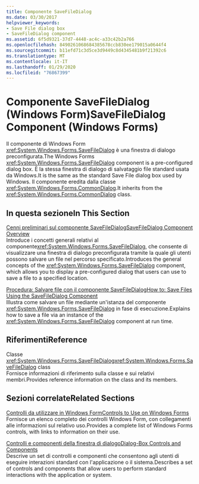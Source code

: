 ```yaml
---
title: Componente SaveFileDialog
ms.date: 03/30/2017
helpviewer_keywords:
- Save File dialog box
- SaveFileDialog component
ms.assetid: 6f5d9321-37d7-4448-ac4c-a33c42b2a766
ms.openlocfilehash: 8490261068684385678ccb830ee179015a0644f4
ms.sourcegitcommit: b11efd71c3d5ce3d9449c8d4345481b9f21392c6
ms.translationtype: MT
ms.contentlocale: it-IT
ms.lasthandoff: 01/29/2020
ms.locfileid: "76867399"
---
```

# <a name="savefiledialog-component-windows-forms"></a><span data-ttu-id="78834-102">Componente SaveFileDialog (Windows Form)</span><span class="sxs-lookup"><span data-stu-id="78834-102">SaveFileDialog Component (Windows Forms)</span></span>
<span data-ttu-id="78834-103">Il componente di Windows Form <xref:System.Windows.Forms.SaveFileDialog> è una finestra di dialogo preconfigurata.</span><span class="sxs-lookup"><span data-stu-id="78834-103">The Windows Forms <xref:System.Windows.Forms.SaveFileDialog> component is a pre-configured dialog box.</span></span> <span data-ttu-id="78834-104">È la stessa finestra di dialogo di salvataggio file standard usata da Windows.</span><span class="sxs-lookup"><span data-stu-id="78834-104">It is the same as the standard Save File dialog box used by Windows.</span></span> <span data-ttu-id="78834-105">Il componente eredita dalla classe <xref:System.Windows.Forms.CommonDialog>.</span><span class="sxs-lookup"><span data-stu-id="78834-105">It inherits from the <xref:System.Windows.Forms.CommonDialog> class.</span></span>  
  
## <a name="in-this-section"></a><span data-ttu-id="78834-106">In questa sezione</span><span class="sxs-lookup"><span data-stu-id="78834-106">In This Section</span></span>  
 [<span data-ttu-id="78834-107">Cenni preliminari sul componente SaveFileDialog</span><span class="sxs-lookup"><span data-stu-id="78834-107">SaveFileDialog Component Overview</span></span>](savefiledialog-component-overview-windows-forms.md)  
 <span data-ttu-id="78834-108">Introduce i concetti generali relativi al componente<xref:System.Windows.Forms.SaveFileDialog>, che consente di visualizzare una finestra di dialogo preconfigurata tramite la quale gli utenti possono salvare un file nel percorso specificato.</span><span class="sxs-lookup"><span data-stu-id="78834-108">Introduces the general concepts of the <xref:System.Windows.Forms.SaveFileDialog> component, which allows you to display a pre-configured dialog that users can use to save a file to a specified location.</span></span>  
  
 [<span data-ttu-id="78834-109">Procedura: Salvare file con il componente SaveFileDialog</span><span class="sxs-lookup"><span data-stu-id="78834-109">How to: Save Files Using the SaveFileDialog Component</span></span>](how-to-save-files-using-the-savefiledialog-component.md)  
 <span data-ttu-id="78834-110">Illustra come salvare un file mediante un'istanza del componente <xref:System.Windows.Forms.SaveFileDialog> in fase di esecuzione.</span><span class="sxs-lookup"><span data-stu-id="78834-110">Explains how to save a file via an instance of the <xref:System.Windows.Forms.SaveFileDialog> component at run time.</span></span>  
  
## <a name="reference"></a><span data-ttu-id="78834-111">Riferimenti</span><span class="sxs-lookup"><span data-stu-id="78834-111">Reference</span></span>  
 <span data-ttu-id="78834-112">Classe <xref:System.Windows.Forms.SaveFileDialog></span><span class="sxs-lookup"><span data-stu-id="78834-112"><xref:System.Windows.Forms.SaveFileDialog> class</span></span>  
 <span data-ttu-id="78834-113">Fornisce informazioni di riferimento sulla classe e sui relativi membri.</span><span class="sxs-lookup"><span data-stu-id="78834-113">Provides reference information on the class and its members.</span></span>  
  
## <a name="related-sections"></a><span data-ttu-id="78834-114">Sezioni correlate</span><span class="sxs-lookup"><span data-stu-id="78834-114">Related Sections</span></span>  
 [<span data-ttu-id="78834-115">Controlli da utilizzare in Windows Form</span><span class="sxs-lookup"><span data-stu-id="78834-115">Controls to Use on Windows Forms</span></span>](controls-to-use-on-windows-forms.md)  
 <span data-ttu-id="78834-116">Fornisce un elenco completo dei controlli Windows Form, con collegamenti alle informazioni sul relativo uso.</span><span class="sxs-lookup"><span data-stu-id="78834-116">Provides a complete list of Windows Forms controls, with links to information on their use.</span></span>  
  
 [<span data-ttu-id="78834-117">Controlli e componenti della finestra di dialogo</span><span class="sxs-lookup"><span data-stu-id="78834-117">Dialog-Box Controls and Components</span></span>](dialog-box-controls-and-components-windows-forms.md)  
 <span data-ttu-id="78834-118">Descrive un set di controlli e componenti che consentono agli utenti di eseguire interazioni standard con l'applicazione o il sistema.</span><span class="sxs-lookup"><span data-stu-id="78834-118">Describes a set of controls and components that allow users to perform standard interactions with the application or system.</span></span>
